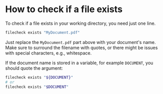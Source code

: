 <!--
SPDX-FileCopyrightText: 2024 grow platform GmbH

SPDX-License-Identifier: MIT
-->

# How to check if a file exists

To check if a file exists in your working directory, you need just one line.

```bash
filecheck exists "MyDocument.pdf"
```

Just replace the `MyDocument.pdf` part above with your document's name.
Make sure to surround the filename with quotes, or there might be issues
with special characters, e.g., whitespace.

If the document name is stored in a variable, for example `DOCUMENT`, you should
quote the argument:

```bash
filecheck exists "${DOCUMENT}"
# or
filecheck exists "$DOCUMENT"
```
